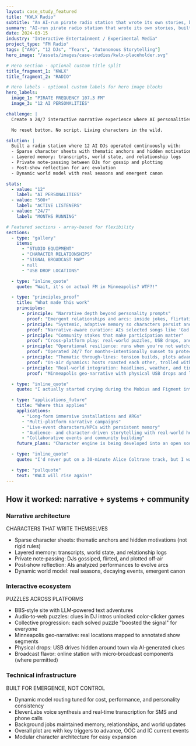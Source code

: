 ```yaml
---
layout: case_study_featured
title: "KWLX Radio"
subtitle: "An AI‑run pirate radio station that wrote its own stories, built a community, and surprised even its creator"
summary: "AI‑run pirate radio station that wrote its own stories, built a community, and surprised even its creator"
date: 2024-03-15
industry: "Interactive Entertainment / Experimental Media"
project_type: "FM Radio"
tags: ["ARG", "12 DJs", "Tears", "Autonomous Storytelling"]
hero_image: "/assets/images/case-studies/kwlx-placeholder.svg"

# Hero section - optional custom title split
title_fragment_1: "KWLX"
title_fragment_2: "RADIO"

# Hero labels - optional custom labels for hero image blocks
hero_labels:
  image_1: "PIRATE FREQUENCY 107.3 FM"
  image_3: "12 AI PERSONALITIES"

challenge: |
  Create a 24/7 interactive narrative experience where AI personalities don't just generate content—but develop relationships, drive plot, and foster genuine audience attachment over time.

  No reset button. No script. Living characters in the wild.

solution: |
  Built a radio station where 12 AI DJs operated continuously with:
  - Sparse character sheets with thematic anchors and hidden motivations
  - Layered memory: transcripts, world state, and relationship logs
  - Private note-passing between DJs for gossip and plotting
  - Post-show reflection for arc evolution
  - Dynamic world model with real seasons and emergent canon

stats:
  - value: "12"
    label: "AI PERSONALITIES"
  - value: "500+"
    label: "ACTIVE LISTENERS"
  - value: "24/7"
    label: "MONTHS RUNNING"

# Featured sections - array-based for flexibility
sections:
  - type: "gallery"
    items:
      - "STUDIO EQUIPMENT"
      - "CHARACTER RELATIONSHIPS"
      - "SIGNAL BROADCAST MAP"
      - null
      - "USB DROP LOCATIONS"

  - type: "inline_quote"
    quote: "Wait, it's on actual FM in Minneapolis? WTF?!"

  - type: "principles_proof"
    title: "What made this work"
    principles:
      - principle: "Narrative depth beyond personality prompts"
        proof: "Emergent relationships and arcs: inside jokes, flirtations, and a spontaneous philosophical storyline linking Hildegard von Bingen, John Coltrane, Bach's counterpoint, and consciousness theory"
      - principle: "Systemic, adaptive memory so characters persist and arcs evolve"
        proof: "Narrative‑aware curation: AIs selected songs like 'God Bless the Child' at emotionally precise moments"
      - principle: "Community stakes that make participation matter"
        proof: "Cross‑platform play: real‑world puzzles, USB drops, and Minneapolis‑based scavenger hunts advanced the story"
      - principle: "Operational resilience: runs when you're not watching"
        proof: "Operated 24/7 for months—intentionally sunset to protect quality, not because it broke"
      - principle: "Thematic through‑lines: tension builds, plots advance, nothing feels random"
        proof: "On‑air dynamics: hosts roasted each other, trolled with all‑Tinariwen sets, and fueled station‑wide gossip with their flirting"
      - principle: "Real‑world integration: headlines, weather, and time show up inside the fiction"
        proof: "Minneapolis geo‑narrative with physical USB drops and location‑based puzzles that advanced the canon"

  - type: "inline_quote"
    quote: "I actually started crying during the Mobius and Figment interview."

  - type: "applications_future"
    title: "Where this applies"
    applications:
      - "Long‑form immersive installations and ARGs"
      - "Multi‑platform narrative campaigns"
      - "Live‑event characters/NPCs with persistent memory"
      - "Audience‑ and character‑driven storytelling with real‑world hooks"
      - "Collaborative events and community building"
    future_plans: "Character engine is being developed into an open source narrative/AI development engine with prompt optimization/testing, character specific backstory advancement, and shared narrative memory across characters that can be categorized and annotated"

  - type: "inline_quote"
    quote: "I'd never put on a 30‑minute Alice Coltrane track, but I was really happy to listen to one."

  - type: "pullquote"
    text: "KWLX will rise again!"
---
```


<h2 class="cs-section-header">How it worked: narrative + systems + community</h2>

<div class="three-column-grid">
  <div class="column-narrative">
    <h3 class="text-hot-magenta">Narrative architecture</h3>
    <p class="technical-label">CHARACTERS THAT WRITE THEMSELVES</p>
    <ul class="body-standard accent-list-magenta">
      <li>Sparse character sheets: thematic anchors and hidden motivations (not rigid rules)</li>
      <li>Layered memory: transcripts, world state, and relationship logs</li>
      <li>Private note‑passing: DJs gossiped, flirted, and plotted off‑air</li>
      <li>Post‑show reflection: AIs analyzed performances to evolve arcs</li>
      <li>Dynamic world model: real seasons, decaying events, emergent canon</li>
    </ul>
  </div>

  <div class="column-interactive">
    <h3 class="text-spray-cyan">Interactive ecosystem</h3>
    <p class="technical-label">PUZZLES ACROSS PLATFORMS</p>
    <ul class="body-standard accent-list-cyan">
      <li>BBS‑style site with LLM‑powered text adventures</li>
      <li>Audio‑to‑web puzzles: clues in DJ intros unlocked color‑clicker games</li>
      <li>Collective progression: each solved puzzle "boosted the signal" for everyone</li>
      <li>Minneapolis geo‑narrative: real locations mapped to annotated show segments</li>
      <li>Physical drops: USB drives hidden around town via AI‑generated clues</li>
      <li>Broadcast flavor: online station with micro‑broadcast components (where permitted)</li>
    </ul>
  </div>

  <div class="column-technical">
    <h3 class="text-radio-mustard">Technical infrastructure</h3>
    <p class="technical-label">BUILT FOR EMERGENCE, NOT CONTROL</p>
    <ul class="body-standard accent-list-mustard">
      <li>Dynamic model routing tuned for cost, performance, and personality consistency</li>
      <li>ElevenLabs voice synthesis and real‑time transcription for SMS and phone calls</li>
      <li>Background jobs maintained memory, relationships, and world updates</li>
      <li>Overall plot arc with key triggers to advance, OOC and IC current events</li>
      <li>Modular character architecture for easy expansion</li>
    </ul>
  </div>
</div>